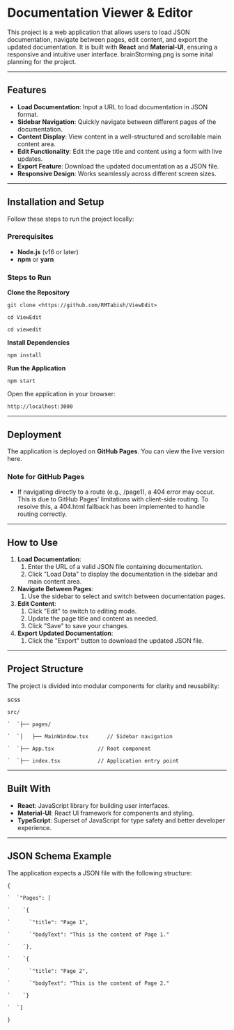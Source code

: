 # <a name="_efr7fk7izzwd"></a>**Documentation Viewer & Editor**
This project is a web application that allows users to load JSON documentation, navigate between pages, edit content, and export the updated documentation. It is built with **React** and **Material-UI**, ensuring a responsive and intuitive user interface.
brainStorming.png is some inital planning for the project.

-----
## <a name="_q8zyzshsimmg"></a>**Features**
- **Load Documentation**: Input a URL to load documentation in JSON format.
- **Sidebar Navigation**: Quickly navigate between different pages of the documentation.
- **Content Display**: View content in a well-structured and scrollable main content area.
- **Edit Functionality**: Edit the page title and content using a form with live updates.
- **Export Feature**: Download the updated documentation as a JSON file.
- **Responsive Design**: Works seamlessly across different screen sizes.
-----
## <a name="_j6gwch21r1p"></a>**Installation and Setup**
Follow these steps to run the project locally:
### <a name="_foi228r9e27n"></a>**Prerequisites**
- **Node.js** (v16 or later)
- **npm** or **yarn**
### <a name="_1e91xhk237k0"></a>**Steps to Run**

**Clone the Repository**

`git clone <https://github.com/RMTabish/ViewEdit>`

`cd ViewEdit`

`cd viewedit`

**Install Dependencies**

`npm install`

**Run the Application**

`npm start`

Open the application in your browser:

`http://localhost:3000`

-----
## <a name="_uthynhim3hks"></a>**Deployment**
The application is deployed on **GitHub Pages**. You can view the live version here.
### <a name="_lg8p8pjnt8xb"></a>**Note for GitHub Pages**
- If navigating directly to a route (e.g., /page1), a 404 error may occur. This is due to GitHub Pages' limitations with client-side routing. To resolve this, a 404.html fallback has been implemented to handle routing correctly.
-----
## <a name="_wsg0kbhhfsv2"></a>**How to Use**
1. **Load Documentation**:
   1. Enter the URL of a valid JSON file containing documentation.
   1. Click "Load Data" to display the documentation in the sidebar and main content area.
1. **Navigate Between Pages**:
   1. Use the sidebar to select and switch between documentation pages.
1. **Edit Content**:
   1. Click "Edit" to switch to editing mode.
   1. Update the page title and content as needed.
   1. Click "Save" to save your changes.
1. **Export Updated Documentation**:
   1. Click the "Export" button to download the updated JSON file.
-----
## <a name="_izi67erb0p9d"></a>**Project Structure**
The project is divided into modular components for clarity and reusability:

scss

```
src/

`  `├── pages/

`  `│   ├── MainWindow.tsx      // Sidebar navigation

`  `├── App.tsx              // Root component

`  `├── index.tsx            // Application entry point

```
-----
## <a name="_50zxibsejwem"></a>**Built With**
- **React**: JavaScript library for building user interfaces.
- **Material-UI**: React UI framework for components and styling.
- **TypeScript**: Superset of JavaScript for type safety and better developer experience.
-----
## <a name="_s9g23k9np5ds"></a>**JSON Schema Example**
The application expects a JSON file with the following structure:
```
{

`  `"Pages": [

`    `{

`      `"title": "Page 1",

`      `"bodyText": "This is the content of Page 1."

`    `},

`    `{

`      `"title": "Page 2",

`      `"bodyText": "This is the content of Page 2."

`    `}

`  `]

}


